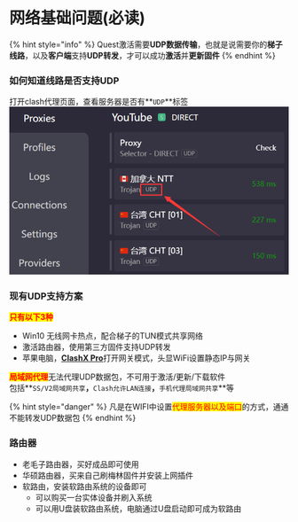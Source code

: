 # 网络基础问题(必读)

{% hint style="info" %}
Quest激活需要**UDP数据传输**，也就是说需要你的**梯子线路**，以及**客户端**支持**UDP转发**，才可以成功**激活**并**更新固件**
{% endhint %}

### 如何知道线路是否支持UDP

打开clash代理页面，查看服务器是否有**`UDP`**标签\
![](../.gitbook/assets/3011804.png)

### 现有UDP支持方案

<mark style="color:red;">**只有以下3种**</mark>

* Win10 无线网卡热点，配合梯子的TUN模式共享网络
* 激活路由器，使用第三方固件支持UDP转发
* 苹果电脑，[**ClashX Pro**](https://install.appcenter.ms/users/clashx/apps/clashx-pro/distribution\_groups/public)打开网关模式，头显WiFi设置静态IP与网关

<mark style="color:red;">**局域网代理**</mark>无法代理UDP数据包，不可用于激活/更新/下载软件\
包括**`SS/V2局域网共享`**，**`Clash允许LAN连接`**，**`手机代理局域网共享`**等

{% hint style="danger" %}
凡是在WIFI中设置<mark style="color:red;">代理服务器以及端口</mark>的方式，通通不能转发UDP数据包
{% endhint %}

### 路由器

* 老毛子路由器，买好成品即可使用
* 华硕路由器，买来自己刷梅林固件并安装上网插件
* 软路由，安装软路由系统的设备即可
  * 可以购买一台实体设备并刷入系统
  * 可以用U盘装软路由系统，电脑通过U盘启动即可成为软路由
